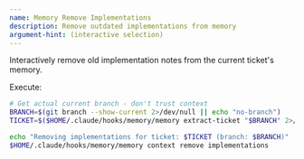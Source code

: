 ```yaml
---
name: Memory Remove Implementations
description: Remove outdated implementations from memory
argument-hint: (interactive selection)
---
```


Interactively remove old implementation notes from the current ticket's memory.

Execute:
```bash
# Get actual current branch - don't trust context
BRANCH=$(git branch --show-current 2>/dev/null || echo "no-branch")
TICKET=$($HOME/.claude/hooks/memory/memory extract-ticket "$BRANCH" 2>/dev/null || echo "$BRANCH")

echo "Removing implementations for ticket: $TICKET (branch: $BRANCH)"
$HOME/.claude/hooks/memory/memory context remove implementations
```